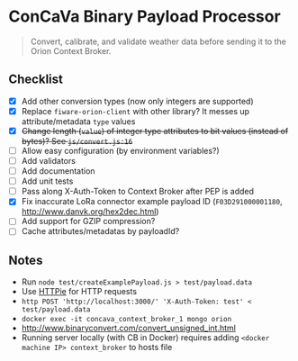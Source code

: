 # ConCaVa Binary Payload Processor

> Convert, calibrate, and validate weather data before sending it to the Orion Context Broker.

## Checklist

- [x] Add other conversion types (now only integers are supported)
- [x] Replace `fiware-orion-client` with other library? It messes up attribute/metadata `type` values
- [x] ~~Change length (`value`) of integer type attributes to bit values (instead of bytes)? See `js/convert.js:16`~~
- [ ] Allow easy configuration (by environment variables?)
- [ ] Add validators
- [ ] Add documentation
- [ ] Add unit tests
- [ ] Pass along X-Auth-Token to Context Broker after PEP is added
- [x] Fix inaccurate LoRa connector example payload ID (`F03D291000001180`, http://www.danvk.org/hex2dec.html)
- [ ] Add support for GZIP compression?
- [ ] Cache attributes/metadatas by payloadId?

## Notes

- Run `node test/createExamplePayload.js > test/payload.data`
- Use [HTTPie](https://github.com/jkbrzt/httpie) for HTTP requests
- `http POST 'http://localhost:3000/' 'X-Auth-Token: test' < test/payload.data`
- `docker exec -it concava_context_broker_1 mongo orion`
- http://www.binaryconvert.com/convert_unsigned_int.html
- Running server locally (with CB in Docker) requires adding `<docker machine IP> context_broker` to hosts file
